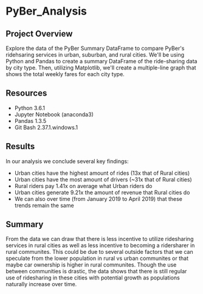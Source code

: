# PyBer_Analysis

## Project Overview
Explore the data of the PyBer Summary DataFrame to compare PyBer's ridehsaring services in urban, suburban, and rural cities. We'll be using Python and Pandas to create a summary DataFrame of the ride-sharing data by city type. Then, utilizing Matplotlib, we'll create a multiple-line graph that shows the total weekly fares for each city type.

## Resources
- Python 3.6.1
- Jupyter Notebook (anaconda3)
- Pandas 1.3.5
- Git Bash 2.37.1.windows.1

## Results
In our analysis we conclude several key findings:
 - Urban cities have the highest amount of rides (13x that of Rural cities)
 - Urban cities have the most amount of drivers (~31x that of Rural cities)
 - Rural riders pay 1.41x on average what Urban riders do
 - Urban cities generate 9.21x the amount of revenue that Rural cities do
 - We can also over time (from January 2019 to April 2019) that these trends remain the same

## Summary
From the data we can draw that there is less incentive to utilize ridesharing services in rural cities as well as less incentive to becoming a ridersharer in rural communites. This could be due to several outside factors that we can speculate from the lower population in rural vs urban communites or that maybe car ownership is higher in rural communites. Though the use between communities is drastic, the data shows that there is still regular use of ridesharing in these cities with potential growth as populations naturally increase over time. 
